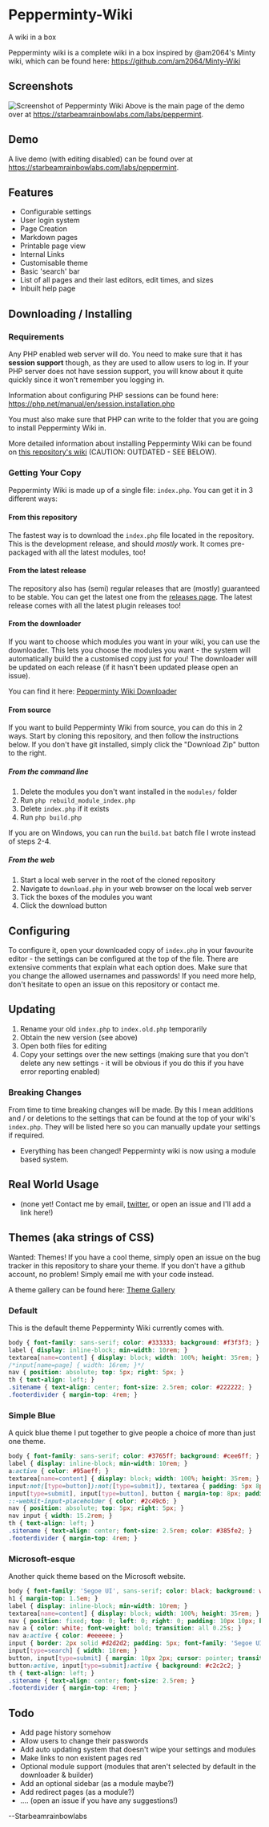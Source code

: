# Pepperminty-Wiki
A wiki in a box

Pepperminty wiki is a complete wiki in a box inspired by @am2064's Minty wiki, which can be found here: https://github.com/am2064/Minty-Wiki

## Screenshots
![Screenshot of Pepperminty Wiki](http://i.imgur.com/xOfCSEx.png)
Above is the main page of the demo over at https://starbeamrainbowlabs.com/labs/peppermint.

## Demo
A live demo (with editing disabled) can be found over at https://starbeamrainbowlabs.com/labs/peppermint.

## Features
 * Configurable settings
 * User login system
 * Page Creation
 * Markdown pages
 * Printable page view
 * Internal Links
 * Customisable theme
 * Basic 'search' bar
 * List of all pages and their last editors, edit times, and sizes
 * Inbuilt help page

## Downloading / Installing

### Requirements
Any PHP enabled web server will do. You need to make sure that it has **session support** though, as they are used to allow users to log in. If your PHP server does not have session support, you will know about it quite quickly since it won't remember you logging in.

Information about configuring PHP sessions can be found here: https://php.net/manual/en/session.installation.php

You must also make sure that PHP can write to the folder that you are going to install Pepperminty Wiki in.

More detailed information about installing Pepperminty Wiki can be found on [this repository's wiki](https://github.com/sbrl/Pepperminty-Wiki/wiki/Installing) (CAUTION: OUTDATED - SEE BELOW).

### Getting Your Copy
Pepperminty Wiki is made up of a single file: `index.php`. You can get it in 3 different ways:

#### From this repository
The fastest way is to download the `index.php` file located in the repository. This is the development release, and should _mostly_ work. It comes pre-packaged with all the latest modules, too!

#### From the latest release
The repository also has (semi) regular releases that are (mostly) guaranteed to be stable. You can get the latest one from the [releases page](https://github.com/sbrl/Pepperminty-Wiki/releases). The latest release comes with all the latest plugin releases too!

#### From the downloader
If you want to choose which modules you want in your wiki, you can use the downloader. This lets you choose the modules you want - the system will automatically build the a customised copy just for you! The downloader will be updated on each release (if it hasn't been updated please open an issue).

You can find it here: [Pepperminty Wiki Downloader](https://starbeamrainbowlabs.com/labs/peppermint/download.php)


#### From source
If you want to build Pepperminty Wiki from source, you can do this in 2 ways. Start by cloning this repository, and then follow the instructions below. If you don't have git installed, simply click the "Download Zip" button to the right.

##### From the command line
1. Delete the modules you don't want installed in the `modules/` folder
2. Run `php rebuild_module_index.php`
3. Delete `index.php` if it exists
4. Run `php build.php`

If you are on Windows, you can run the `build.bat` batch file I wrote instead of steps 2-4.

##### From the web
1. Start a local web server in the root of the cloned repository
2. Navigate to `download.php` in your web browser on the local web server
3. Tick the boxes of the modules you want
4. Click the download button

## Configuring
To configure it, open your downloaded copy of `index.php` in your favourite editor - the settings can be configured at the top of the file. There are extensive comments that explain what each option does. Make sure that you change the allowed usernames and passwords! If you need more help, don't hesitate to open an issue on this repository or contact me.

## Updating
1. Rename your old `index.php` to `index.old.php` temporarily
2. Obtain the new version (see above)
3. Open both files for editing
4. Copy your settings over the new settings (making sure that you don't delete any new settings - it will be obvious if you do this if you have error reporting enabled)

### Breaking Changes
From time to time breaking changes will be made. By this I mean additions and / or deletions to the settings that can be found at the top of your wiki's `index.php`. They will be listed here so you can manually update your settings if required.

 * Everything has been changed! Pepperminty wiki is now using a module based system.

## Real World Usage
 * (none yet! Contact me by email, [twitter](https://twitter.com/SBRLabs), or open an issue and I'll add a link here!)

## Themes (aka strings of CSS)
Wanted: Themes! If you have a cool theme, simply open an issue on the bug tracker in this repository to share your theme. If you don't have a github account, no problem! Simply email me with your code instead.

A theme gallery can be found here: [Theme Gallery](https://github.com/sbrl/Pepperminty-Wiki/wiki/Theme-Gallery)

### Default
This is the default theme Pepperminty Wiki currently comes with.

```css
body { font-family: sans-serif; color: #333333; background: #f3f3f3; }
label { display: inline-block; min-width: 10rem; }
textarea[name=content] { display: block; width: 100%; height: 35rem; }
/*input[name=page] { width: 16rem; }*/
nav { position: absolute; top: 5px; right: 5px; }
th { text-align: left; }
.sitename { text-align: center; font-size: 2.5rem; color: #222222; }
.footerdivider { margin-top: 4rem; }
```

### Simple Blue
A quick blue theme I put together to give people a choice of more than just one theme.

```css
body { font-family: sans-serif; color: #3765ff; background: #cee6ff; }
label { display: inline-block; min-width: 10rem; }
a:active { color: #95aeff; }
textarea[name=content] { display: block; width: 100%; height: 35rem; }
input:not([type=button]):not([type=submit]), textarea { padding: 5px 8px; color: #2c49c6; background: rgba(42, 146, 255, 0.57); border: 0; border-radius: 5px; }
input[type=submit], input[type=button], button { margin-top: 8px; padding: 5px 8px; }
::-webkit-input-placeholder { color: #2c49c6; }
nav { position: absolute; top: 5px; right: 5px; }
nav input { width: 15.2rem; }
th { text-align: left; }
.sitename { text-align: center; font-size: 2.5rem; color: #385fe2; }
.footerdivider { margin-top: 4rem; }
```

### Microsoft-esque
Another quick theme based on the Microsoft website.

```css
body { font-family: 'Segoe UI', sans-serif; color: black; background: white; padding: 5px; }
h1 { margin-top: 1.5em; }
label { display: inline-block; min-width: 10rem; }
textarea[name=content] { display: block; width: 100%; height: 35rem; }
nav { position: fixed; top: 0; left: 0; right: 0; padding: 10px 10px; background: #0073c6; color: white; }
nav a { color: white; font-weight: bold; transition: all 0.25s; }
nav a:active { color: #eeeeee; }
input { border: 2px solid #d2d2d2; padding: 5px; font-family: 'Segoe UI', sans-serif; }
input[type=search] { width: 18rem; }
button, input[type=submit] { margin: 10px 2px; cursor: pointer; transition: all 0.25s; }
button:active, input[type=submit]:active { background: #c2c2c2; }
th { text-align: left; }
.sitename { text-align: center; font-size: 2.5rem; }
.footerdivider { margin-top: 4rem; }
```

## Todo
 * Add page history somehow
 * Allow users to change their passwords
 * Add auto updating system that doesn't wipe your settings and modules
 * Make links to non existent pages red
 * Optional module support (modules that aren't selected by default in the downloader & builder)
 * Add an optional sidebar (as a module maybe?)
 * Add redirect pages (as a module?)
 * .... (open an issue if you have any suggestions!)

--Starbeamrainbowlabs
